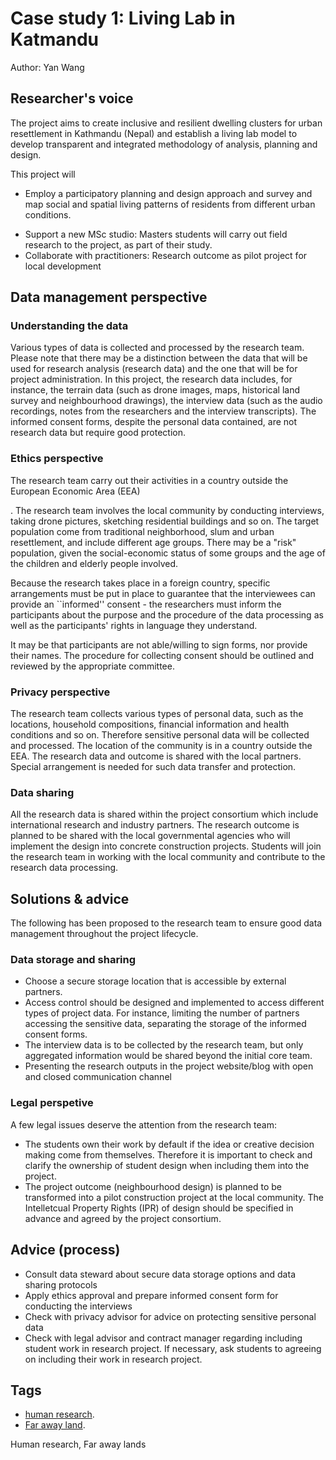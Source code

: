 # Case study 1: Living Lab in Katmandu

Author: Yan Wang 

## Researcher's voice

<!---
I think not everyone (e.g. me!) knows what a living lab is, so a brief definition would be helpful here.
I tried googling for one but the first one I saw said that people don't necessarily agree :)
So I think it'd be helpful if Yan could add her definition here.
-->

The project aims to create inclusive and resilient dwelling clusters for urban resettlement in Kathmandu (Nepal) and establish a living lab model to develop transparent and integrated methodology of analysis, planning and design.

<!---
a definition could go here
-->

This project will 
- Employ a participatory planning and design approach and survey and map social and spatial living patterns of residents from different urban conditions. 

<!--- what is meant by "MSc studio" here?-->

- Support a new MSc studio: Masters students will carry out field research to the project, as part of their study. 
- Collaborate with practitioners: Research outcome as pilot project for local development

## Data management perspective

### Understanding the data

Various types of data is collected and processed by the research team. Please note that there may be a distinction between the data that will be used for research analysis (research data) and the one that will be for project administration. In this project, the research data includes, for instance, the terrain data (such as drone images, maps, historical land survey and neighbourhood drawings), the interview data (such as the audio recordings, notes from the researchers and the interview transcripts). The informed consent forms, despite the personal data contained, are not research data but require good protection. 

 <!--- I think it should be explicitly mentioned that the informed consents are an example of data used for project administration. The distinction between research and administration data is made very clearly at the beginning of the paragraph - are there any other admin datasets that need to be mentioned here?-->

### Ethics perspective

The research team carry out their activities in a country outside the European Economic Area (EEA)

<!--- Is the fact that the country is outside the EEA relevant for ethics?-->

. The research team involves the local community by conducting interviews, taking drone pictures, sketching residential buildings and so on. The target population come from traditional neighborhood, slum and urban resettlement, and include different age groups. There may be a "risk" population, given the social-economic status of some groups and the age of the children and elderly people involved.

Because the research takes place in a foreign country, specific arrangements must be put in place to guarantee that the interviewees can provide an ``informed'' consent - the researchers must inform the participants about the purpose and the procedure of the data processing as well as the participants' rights in language they understand.

<!--- I wasn't sure if what was meant here was just translations or ensuring that the language is simple enough to be comprehensible. I think both would make sense to be mentioned here :) -->

It may be that participants are not able/willing to sign forms, nor provide their names. The procedure for collecting consent should be outlined and reviewed by the appropriate committee. 

### Privacy perspective

The research team collects various types of personal data, such as the locations, household compositions, financial information and health conditions and so on. Therefore sensitive personal data will be collected and processed. The location of the community is in a country outside the EEA. The research data and outcome is shared with the local partners. Special arrangement is needed for such data transfer and protection. 

### Data sharing

All the research data is shared within the project consortium which include international research and industry partners. The research outcome is planned to be shared with the local governmental agencies who will implement the design into concrete construction projects. Students will join the research team in working with the local community and contribute to the research data processing. 

## Solutions & advice
The following has been proposed to the research team to ensure good data management throughout the project lifecycle.

### Data storage and sharing
- Choose a secure storage location that is accessible by external partners. 
- Access control should be designed and implemented to access different types of project data. For instance, limiting the number of partners accessing the sensitive data, separating the storage of the informed consent forms. 
- The interview data is to be collected by the research team, but only aggregated information would be shared beyond the initial core team. 
- Presenting the research outputs in the project website/blog with open and closed communication channel

### Legal perspetive
A few legal issues deserve the attention from the research team:
- The students own their work by default if the idea or creative decision making come from themselves. Therefore it is important to check and clarify the ownership of student design when including them into the project. 
- The project outcome (neighbourhood design) is planned to be transformed into a pilot construction project at the local community. The Intelletcual Property Rights (IPR) of design should be specified in advance and agreed by the project consortium. 

## Advice (process)
- Consult data steward about secure data storage options and data sharing protocols
- Apply ethics approval and prepare informed consent form for conducting the interviews
- Check with privacy advisor for advice on protecting sensitive personal data
- Check with legal advisor and contract manager regarding including student work in research project. If necessary, ask students to agreeing on including their work in research project. 

## Tags 
- [human research](https://nzr.github.io/DS-BOK/search.html?q=human+research).
- [Far away land](https://nzr.github.io/DS-BOK/search.html?q=far+away+land).

Human research, Far away lands
